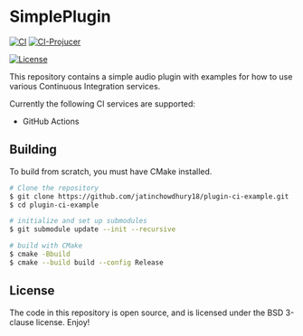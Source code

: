 # SimplePlugin

[![CI](https://github.com/GuitarML/plugin-ci-example/actions/workflows/cmake.yml/badge.svg)](https://github.com/GuitarML/plugin-ci-example/actions/workflows/cmake.yml)
[![CI-Projucer](https://github.com/GuitarML/plugin-ci-example/actions/workflows/projucer.yml/badge.svg)](https://github.com/GuitarML/plugin-ci-example/actions/workflows/projucer.yml)

[![License](https://img.shields.io/badge/License-BSD-blue.svg)](https://opensource.org/licenses/BSD-3-Clause)

This repository contains a simple audio plugin with examples
for how to use various Continuous Integration services.

Currently the following CI services are supported:
- GitHub Actions

## Building

To build from scratch, you must have CMake installed.

```bash
# Clone the repository
$ git clone https://github.com/jatinchowdhury18/plugin-ci-example.git
$ cd plugin-ci-example

# initialize and set up submodules
$ git submodule update --init --recursive

# build with CMake
$ cmake -Bbuild
$ cmake --build build --config Release
```

## License

The code in this repository is open source, and is licensed
under the BSD 3-clause license. Enjoy!
